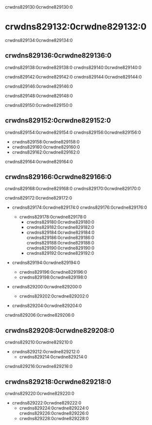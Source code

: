 crwdns829130:0crwdne829130:0
# crwdns829132:0crwdne829132:0

crwdns829134:0crwdne829134:0
## crwdns829136:0crwdne829136:0

crwdns829138:0crwdne829138:0 crwdns829140:0crwdne829140:0

crwdns829142:0crwdne829142:0 crwdns829144:0crwdne829144:0

crwdns829146:0crwdne829146:0

crwdns829148:0crwdne829148:0

crwdns829150:0crwdne829150:0
## crwdns829152:0crwdne829152:0
crwdns829154:0crwdne829154:0 crwdns829156:0crwdne829156:0

* crwdns829158:0crwdne829158:0
* crwdns829160:0crwdne829160:0
* crwdns829162:0crwdne829162:0

crwdns829164:0crwdne829164:0
## crwdns829166:0crwdne829166:0
crwdns829168:0crwdne829168:0 crwdns829170:0crwdne829170:0

crwdns829172:0crwdne829172:0

* crwdns829174:0crwdne829174:0 crwdns829176:0crwdne829176:0
    * crwdns829178:0crwdne829178:0
        * crwdns829180:0crwdne829180:0
        * crwdns829182:0crwdne829182:0
        * crwdns829184:0crwdne829184:0 crwdns829186:0crwdne829186:0 crwdns829188:0crwdne829188:0 crwdns829190:0crwdne829190:0
        * crwdns829192:0crwdne829192:0

* crwdns829194:0crwdne829194:0
    * crwdns829196:0crwdne829196:0
    * crwdns829198:0crwdne829198:0

* crwdns829200:0crwdne829200:0
    * crwdns829202:0crwdne829202:0

* crwdns829204:0crwdne829204:0

crwdns829206:0crwdne829206:0
## crwdns829208:0crwdne829208:0
crwdns829210:0crwdne829210:0

* crwdns829212:0crwdne829212:0
    * crwdns829214:0crwdne829214:0

crwdns829216:0crwdne829216:0
## crwdns829218:0crwdne829218:0
crwdns829220:0crwdne829220:0

* crwdns829222:0crwdne829222:0
    * crwdns829224:0crwdne829224:0 crwdns829226:0crwdne829226:0
    * crwdns829228:0crwdne829228:0 
